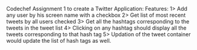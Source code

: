 Codechef Assignment 1 to create a Twitter Application:
Features:
1> Add any user by his screen name with a checkbox
2> Get list of most recent tweets by all users checked
3> Get all the hashtags corresponding to the tweets in the tweet list
4> Clicking on any hashtag should display all the tweets corresponding to that hash tag
5> Updation of the tweet container would update the list of hash tags as well.
